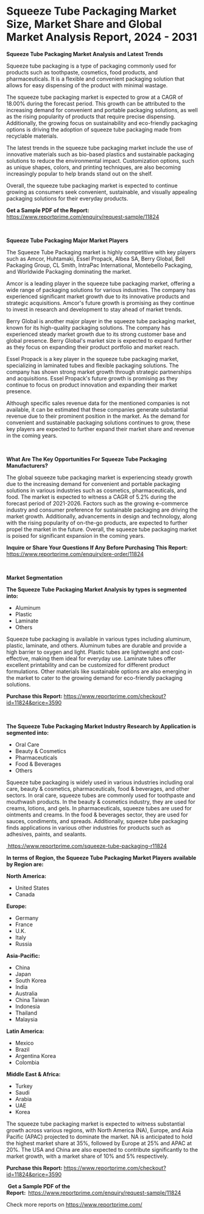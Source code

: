 <p><h1>Squeeze Tube Packaging Market Size, Market Share and Global Market Analysis Report, 2024 - 2031</h1></p><p><strong>Squeeze Tube Packaging Market Analysis and Latest Trends</strong></p>
<p><p>Squeeze tube packaging is a type of packaging commonly used for products such as toothpaste, cosmetics, food products, and pharmaceuticals. It is a flexible and convenient packaging solution that allows for easy dispensing of the product with minimal wastage.</p><p>The squeeze tube packaging market is expected to grow at a CAGR of 18.00% during the forecast period. This growth can be attributed to the increasing demand for convenient and portable packaging solutions, as well as the rising popularity of products that require precise dispensing. Additionally, the growing focus on sustainability and eco-friendly packaging options is driving the adoption of squeeze tube packaging made from recyclable materials.</p><p>The latest trends in the squeeze tube packaging market include the use of innovative materials such as bio-based plastics and sustainable packaging solutions to reduce the environmental impact. Customization options, such as unique shapes, colors, and printing techniques, are also becoming increasingly popular to help brands stand out on the shelf.</p><p>Overall, the squeeze tube packaging market is expected to continue growing as consumers seek convenient, sustainable, and visually appealing packaging solutions for their everyday products.</p></p>
<p><strong>Get a Sample PDF of the Report:&nbsp;</strong> <a href="https://www.reportprime.com/enquiry/request-sample/11824">https://www.reportprime.com/enquiry/request-sample/11824</a></p>
<p>&nbsp;</p>
<p><strong>Squeeze Tube Packaging Major Market Players</strong></p>
<p><p>The Squeeze Tube Packaging market is highly competitive with key players such as Amcor, Huhtamaki, Essel Propack, Albea SA, Berry Global, Bell Packaging Group, CL Smith, IntraPac International, Montebello Packaging, and Worldwide Packaging dominating the market.</p><p>Amcor is a leading player in the squeeze tube packaging market, offering a wide range of packaging solutions for various industries. The company has experienced significant market growth due to its innovative products and strategic acquisitions. Amcor's future growth is promising as they continue to invest in research and development to stay ahead of market trends.</p><p>Berry Global is another major player in the squeeze tube packaging market, known for its high-quality packaging solutions. The company has experienced steady market growth due to its strong customer base and global presence. Berry Global's market size is expected to expand further as they focus on expanding their product portfolio and market reach.</p><p>Essel Propack is a key player in the squeeze tube packaging market, specializing in laminated tubes and flexible packaging solutions. The company has shown strong market growth through strategic partnerships and acquisitions. Essel Propack's future growth is promising as they continue to focus on product innovation and expanding their market presence.</p><p>Although specific sales revenue data for the mentioned companies is not available, it can be estimated that these companies generate substantial revenue due to their prominent position in the market. As the demand for convenient and sustainable packaging solutions continues to grow, these key players are expected to further expand their market share and revenue in the coming years.</p></p>
<p>&nbsp;</p>
<p><strong>What Are The Key Opportunities For Squeeze Tube Packaging Manufacturers?</strong></p>
<p><p>The global squeeze tube packaging market is experiencing steady growth due to the increasing demand for convenient and portable packaging solutions in various industries such as cosmetics, pharmaceuticals, and food. The market is expected to witness a CAGR of 5.2% during the forecast period of 2021-2026. Factors such as the growing e-commerce industry and consumer preference for sustainable packaging are driving the market growth. Additionally, advancements in design and technology, along with the rising popularity of on-the-go products, are expected to further propel the market in the future. Overall, the squeeze tube packaging market is poised for significant expansion in the coming years.</p></p>
<p><strong>Inquire or Share Your Questions If Any Before Purchasing This Report:</strong> <a href="https://www.reportprime.com/enquiry/pre-order/11824">https://www.reportprime.com/enquiry/pre-order/11824</a></p>
<p>&nbsp;</p>
<p><strong>Market Segmentation</strong></p>
<p><strong>The Squeeze Tube Packaging Market Analysis by types is segmented into:</strong></p>
<p><ul><li>Aluminum</li><li>Plastic</li><li>Laminate</li><li>Others</li></ul></p>
<p><p>Squeeze tube packaging is available in various types including aluminum, plastic, laminate, and others. Aluminum tubes are durable and provide a high barrier to oxygen and light. Plastic tubes are lightweight and cost-effective, making them ideal for everyday use. Laminate tubes offer excellent printability and can be customized for different product formulations. Other materials like sustainable options are also emerging in the market to cater to the growing demand for eco-friendly packaging solutions.</p></p>
<p><strong>Purchase this Report:&nbsp;</strong><a href="https://www.reportprime.com/checkout?id=11824&price=3590">https://www.reportprime.com/checkout?id=11824&price=3590</a></p>
<p>&nbsp;</p>
<p><strong>The Squeeze Tube Packaging Market Industry Research by Application is segmented into:</strong></p>
<p><ul><li>Oral Care</li><li>Beauty & Cosmetics</li><li>Pharmaceuticals</li><li>Food & Beverages</li><li>Others</li></ul></p>
<p><p>Squeeze tube packaging is widely used in various industries including oral care, beauty & cosmetics, pharmaceuticals, food & beverages, and other sectors. In oral care, squeeze tubes are commonly used for toothpaste and mouthwash products. In the beauty & cosmetics industry, they are used for creams, lotions, and gels. In pharmaceuticals, squeeze tubes are used for ointments and creams. In the food & beverages sector, they are used for sauces, condiments, and spreads. Additionally, squeeze tube packaging finds applications in various other industries for products such as adhesives, paints, and sealants.</p></p>
<p><a href="https://www.reportprime.com/squeeze-tube-packaging-r11824">&nbsp;https://www.reportprime.com/squeeze-tube-packaging-r11824</a></p>
<p><strong>In terms of Region, the Squeeze Tube Packaging Market Players available by Region are:</strong></p>
<p>
    <p> <strong> North America: </strong>
        <ul>
            <li>United States</li>
            <li>Canada</li>
        </ul>
        </p> 
    <p> <strong> Europe: </strong>
        <ul>
            <li>Germany</li>
            <li>France</li>
            <li>U.K.</li>
            <li>Italy</li>
            <li>Russia</li>
        </ul>
        </p> 
    <p> <strong> Asia-Pacific: </strong>
        <ul>
            <li>China</li>
            <li>Japan</li>
            <li>South Korea</li>
            <li>India</li>
            <li>Australia</li>
            <li>China Taiwan</li>
            <li>Indonesia</li>
            <li>Thailand</li>
            <li>Malaysia</li>
        </ul>
        </p> 
    <p> <strong> Latin America: </strong>
        <ul>
            <li>Mexico</li>
            <li>Brazil</li>
            <li>Argentina Korea</li>
            <li>Colombia</li>
        </ul>
        </p> 
    <p> <strong> Middle East & Africa: </strong>
        <ul>
            <li>Turkey</li>
            <li>Saudi</li>
            <li>Arabia</li>
            <li>UAE</li>
            <li>Korea</li>
        </ul>
    </p>
    </p>
<p><p>The squeeze tube packaging market is expected to witness substantial growth across various regions, with North America (NA), Europe, and Asia Pacific (APAC) projected to dominate the market. NA is anticipated to hold the highest market share at 35%, followed by Europe at 25% and APAC at 20%. The USA and China are also expected to contribute significantly to the market growth, with a market share of 10% and 5% respectively.</p></p>
<p><strong>Purchase this Report: </strong><a href="https://www.reportprime.com/checkout?id=11824&price=3590">https://www.reportprime.com/checkout?id=11824&price=3590</a></p>
<p>&nbsp;<strong>Get a Sample PDF of the Report:&nbsp;&nbsp;</strong><a href="https://www.reportprime.com/enquiry/request-sample/11824">https://www.reportprime.com/enquiry/request-sample/11824</a></p>
<p><strong></strong></p>
<p>Check more reports on <a href="https://www.reportprime.com/">https://www.reportprime.com/</a></p>